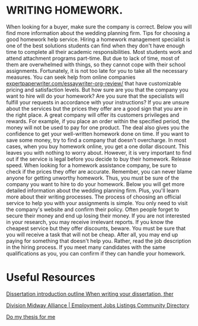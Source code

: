 # WRITING HOMEWORK.

When looking for a buyer, make sure the company is correct. Below you will find more information about the wedding planning firm.
Tips for choosing a good homework help service. Hiring a homework management specialist is one of the best solutions students can find when they don't have enough time to complete all their academic responsibilities. Most students work and attend attachment programs part-time. But due to lack of time, most of them are overwhelmed with things, so they cannot cope with their school assignments. Fortunately, it is not too late for you to take all the necessary measures. You can seek help from online companies <a href="https://expertpaperwriter.com/essaywriter-org-review/">expertpaperwriter.com/essaywriter-org-review/</a> that have customizable pricing and satisfaction levels.
    But how sure are you that the company you want to hire will do your homework? Are you sure that the specialists will fulfill your requests in accordance with your instructions? If you are unsure about the services but the prices they offer are a good sign that you are in the right place.
   A great company will offer its customers privileges and rewards. For example, if you place an order within the specified period, the money will not be used to pay for one product. The deal also gives you the confidence to get your well-written homework done on time.
If you want to save some money, try to find a company that doesn't overcharge. In most cases, when you buy homework online, you get a one dollar discount. This leaves you with nothing to worry about. However, it is very important to find out if the service is legal before you decide to buy their homework. Release speed.
    When looking for a homework assistance company, be sure to check if the prices they offer are accurate. Remember, you can never blame anyone for getting unworthy homework. Thus, you must be sure of the company you want to hire to do your homework. Below you will get more detailed information about the wedding planning firm. Plus, you'll learn more about their writing processes.
    The process of choosing an official service to help you with your assignments is simple. You only need to visit the company's website and confirm their policy. Often people forget to secure their money and end up losing their money. If you are not interested in your research, you may receive irrelevant reports.
If you know the cheapest service but they offer discounts, beware. You must be sure that you will receive a task that will not be cheap. After all, you may end up paying for something that doesn't help you. Rather, read the job description in the hiring process. If you meet many candidates with the same qualifications as you, you can confirm if they can handle your homework.

# Useful Resources

<a href="https://ko-fi.com/Post/Dissertation-introduction-outline-When-writing-you-S6S3ACTQ2">Dissertation introduction outline When writing your dissertation, ther</a>

<a href="http://divisionmidway.org/jobs/author/amandabishopp/">Division Midway Alliance | Employment Jobs Listings Community Directory</a>

<a href="https://www.australianaxemen.org.au/forum/profile/amandabishopp/">Do my thesis for me</a>
